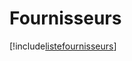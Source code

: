 # Fournisseurs

[!include[listefournisseurs](fournisseurs.listefournisseurs.autogen.md)]











































































































